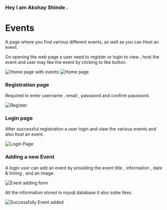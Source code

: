 ### Hey I am Akshay Shinde .

<h1>Events</h1>
<p>A page where you find various different events, as well as you can Host an event.</p>
<p>On opening the web page a user need to register or login to view , host the event and user may like the event by clicking to like button. </p>

![Home page with events](https://drive.google.com/uc?export=view&id=13EA_-AN8tdd5qt1YG5Ganq-iMo-InKCz)
![Home page](https://drive.google.com/uc?export=view&id=1_VLiqtHtVBuZnuGqxMbpXwigj0J4LCzU)

<h3>Registration page</h3>
<p> Required to enter username , email , password and confirm password.</p>

![Register](https://drive.google.com/uc?export=view&id=1zlFAzgRXPbUBUmtLCuoeHcEwjwzvDqXi)

<h3>Login page</h3>
<p>After successful registration a user login and view the various events and also host an event.</p>

![Login Page](https://drive.google.com/uc?export=view&id=1mv_7n1GS7EJqH_aW1QfsbMgcXNpil-4_)

<h3>Adding a new Event</h3>
A login user can add an event by providing the event title , information , date & timing , and an image.</p>

![Event adding form](https://drive.google.com/uc?export=view&id=1TA6y76F6LAfyuRhptcPezm-ZKZf2N7rw)

<p> All the information stored in mysql database it also sotre likes.<p>

![Successfully Event added](https://drive.google.com/uc?export=view&id=10b4uX50ltPZTEIME2JzWtat_BEkaJQGP)
